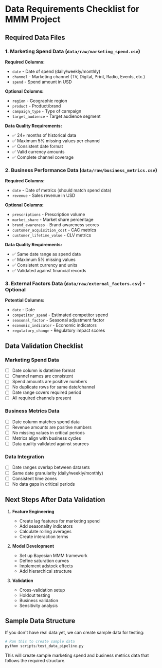 # Data Requirements Checklist for MMM Project

## Required Data Files

### 1. Marketing Spend Data (`data/raw/marketing_spend.csv`)

**Required Columns:**
- `date` - Date of spend (daily/weekly/monthly)
- `channel` - Marketing channel (TV, Digital, Print, Radio, Events, etc.)
- `spend` - Spend amount in USD

**Optional Columns:**
- `region` - Geographic region
- `product` - Product/brand
- `campaign_type` - Type of campaign
- `target_audience` - Target audience segment

**Data Quality Requirements:**
- ✅ 24+ months of historical data
- ✅ Maximum 5% missing values per channel
- ✅ Consistent date format
- ✅ Valid currency amounts
- ✅ Complete channel coverage

### 2. Business Performance Data (`data/raw/business_metrics.csv`)

**Required Columns:**
- `date` - Date of metrics (should match spend data)
- `revenue` - Sales revenue in USD

**Optional Columns:**
- `prescriptions` - Prescription volume
- `market_share` - Market share percentage
- `brand_awareness` - Brand awareness scores
- `customer_acquisition_cost` - CAC metrics
- `customer_lifetime_value` - CLV metrics

**Data Quality Requirements:**
- ✅ Same date range as spend data
- ✅ Maximum 5% missing values
- ✅ Consistent currency and units
- ✅ Validated against financial records

### 3. External Factors Data (`data/raw/external_factors.csv`) - Optional

**Potential Columns:**
- `date` - Date
- `competitor_spend` - Estimated competitor spend
- `seasonal_factor` - Seasonal adjustment factor
- `economic_indicator` - Economic indicators
- `regulatory_change` - Regulatory impact scores

## Data Validation Checklist

### Marketing Spend Data
- [ ] Date column is datetime format
- [ ] Channel names are consistent
- [ ] Spend amounts are positive numbers
- [ ] No duplicate rows for same date/channel
- [ ] Date range covers required period
- [ ] All required channels present

### Business Metrics Data
- [ ] Date column matches spend data
- [ ] Revenue amounts are positive numbers
- [ ] No missing values in critical periods
- [ ] Metrics align with business cycles
- [ ] Data quality validated against sources

### Data Integration
- [ ] Date ranges overlap between datasets
- [ ] Same date granularity (daily/weekly/monthly)
- [ ] Consistent time zones
- [ ] No data gaps in critical periods

## Next Steps After Data Validation

1. **Feature Engineering**
   - Create lag features for marketing spend
   - Add seasonality indicators
   - Calculate rolling averages
   - Create interaction terms

2. **Model Development**
   - Set up Bayesian MMM framework
   - Define saturation curves
   - Implement adstock effects
   - Add hierarchical structure

3. **Validation**
   - Cross-validation setup
   - Holdout testing
   - Business validation
   - Sensitivity analysis

## Sample Data Structure

If you don't have real data yet, we can create sample data for testing:

```python
# Run this to create sample data
python scripts/test_data_pipeline.py
```

This will create sample marketing spend and business metrics data that follows the required structure.
